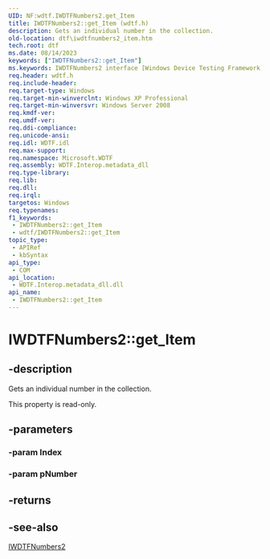 ```yaml
---
UID: NF:wdtf.IWDTFNumbers2.get_Item
title: IWDTFNumbers2::get_Item (wdtf.h)
description: Gets an individual number in the collection.
old-location: dtf\iwdtfnumbers2_item.htm
tech.root: dtf
ms.date: 08/14/2023
keywords: ["IWDTFNumbers2::get_Item"]
ms.keywords: IWDTFNumbers2 interface [Windows Device Testing Framework],Item property, IWDTFNumbers2.Item, IWDTFNumbers2.get_Item, IWDTFNumbers2::Item, IWDTFNumbers2::get_Item, Item property [Windows Device Testing Framework], Item property [Windows Device Testing Framework],IWDTFNumbers2 interface, Microsoft.WDTF.IWDTFNumbers2.Item, Microsoft::WDTF::IWDTFNumbers2::Item, dtf.iwdtfnumbers2_item, get_Item, wdtf/IWDTFNumbers2::Item, wdtf/IWDTFNumbers2::get_Item
req.header: wdtf.h
req.include-header: 
req.target-type: Windows
req.target-min-winverclnt: Windows XP Professional
req.target-min-winversvr: Windows Server 2008
req.kmdf-ver: 
req.umdf-ver: 
req.ddi-compliance: 
req.unicode-ansi: 
req.idl: WDTF.idl
req.max-support: 
req.namespace: Microsoft.WDTF
req.assembly: WDTF.Interop.metadata_dll
req.type-library: 
req.lib: 
req.dll: 
req.irql: 
targetos: Windows
req.typenames: 
f1_keywords:
 - IWDTFNumbers2::get_Item
 - wdtf/IWDTFNumbers2::get_Item
topic_type:
 - APIRef
 - kbSyntax
api_type:
 - COM
api_location:
 - WDTF.Interop.metadata_dll.dll
api_name:
 - IWDTFNumbers2::get_Item
---
```


# IWDTFNumbers2::get_Item

## -description

Gets an individual number in the collection.

This property is read-only.

## -parameters

### -param Index

### -param pNumber

## -returns

## -see-also

<a href="/windows-hardware/drivers/ddi/wdtf/nn-wdtf-iwdtfnumbers2">IWDTFNumbers2</a>
